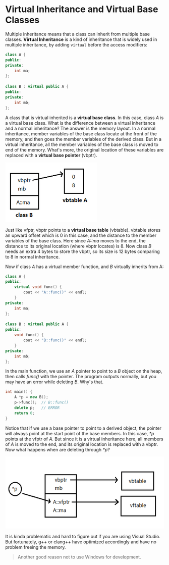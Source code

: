 # Virtual Inheritance and Virtual Base Classes

Multiple inheritance means that a class can inherit from multiple base classes. **Virtual Inheritance** is a kind of inheritance that is widely used in multiple inheritance, by adding `virtual` before the access modifiers:

```cpp
class A {
public:
private:
    int ma;
};

class B : virtual public A {
public:
private:
    int mb;
};
```

A class that is virtual inherited is a **virtual base class**. In this case, class *A* is a virtual base class. What is the difference between a virtual inheritance and a normal inheritance? The answer is the memory layout. In a normal inheritance, member variables of the base class locate at the front of the memory, and then goes the member variables of the derived class. But in a virtual inheritance, all the member variables of the base class is moved to end of the memory. What's more, the original location of these variables are replaced with a **virtual base pointer** (vbptr).

![virtual base class](../assets/virtual-base-class.png)

Just like vfptr, vbptr points to a **virtual base table** (vbtable). vbtable stores an upward offset which is 0 in this case, and the distance to the member variables of the base class. Here since *A::ma* moves to the end, the distance to its original location (where vbptr locates) is 8. Now class *B* needs an extra 4 bytes to store the vbptr, so its size is 12 bytes comparing to 8 in normal inheritance.

Now if class *A* has a virtual member function, and *B* virtually inherits from A:

```cpp
class A {
public:
    virtual void func() {
        cout << "A::func()" << endl;
    }
private:
    int ma;
};

class B : virtual public A {
public:
    void func() {
        cout << "B::func()" << endl;
    }
private:
    int mb;
};
```

In the main function, we use an *A* pointer to point to a *B* object on the heap, then calls *func()* with the pointer. The program outputs normally, but you may have an error while deleting *B*. Why's that.

```cpp
int main() {
    A *p = new B();
    p->func();	// B::func()
    delete p;	// ERROR
    return 0;
}
```

Notice that if we use a base pointer to point to a derived object, the pointer will always point at the start point of the base members. In this case, *\*p* points at the vfptr of *A*. But since it is a virtual inheritance here, all members of *A* is moved to the end, and its original location is replaced with a vbptr. Now what happens when are deleting through *\*p*?

![virtual base class 2](../assets/virtual-base-class-2.png)

It is kinda problematic and hard to figure out if you are using Visual Studio. But fortunately, g++ or clang++ have optimized accordingly and have no problem freeing the memory.

> Another good reason not to use Windows for development.